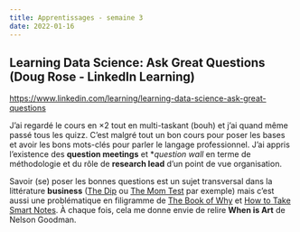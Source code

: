 ```yaml
---
title: Apprentissages - semaine 3
date: 2022-01-16
---
```


## Learning Data Science: Ask Great Questions (Doug Rose - LinkedIn Learning)

https://www.linkedin.com/learning/learning-data-science-ask-great-questions

J’ai regardé le cours en ×2 tout en multi-taskant (bouh) et j’ai quand même passé tous les quizz. C’est malgré tout un bon cours pour poser les bases et avoir les bons mots-clés pour parler le langage professionnel. J’ai appris l’existence des **question meetings** et **question wall* en terme de méthodologie et du rôle de **research lead** d’un point de vue organisation.

Savoir (se) poser les bonnes questions est un sujet transversal dans la littérature **business** ([The Dip](https://www.goodreads.com/book/show/19096852-the-dip) ou [The Mom Test](https://www.goodreads.com/book/show/52283963-the-mom-test) par exemple) mais c’est aussi une problématique en filigramme de [The Book of Why](https://www.goodreads.com/en/book/show/36204378) et [How to Take Smart Notes](https://www.goodreads.com/book/show/34507927-how-to-take-smart-notes). À chaque fois, cela me donne envie de relire **When is Art** de Nelson Goodman.